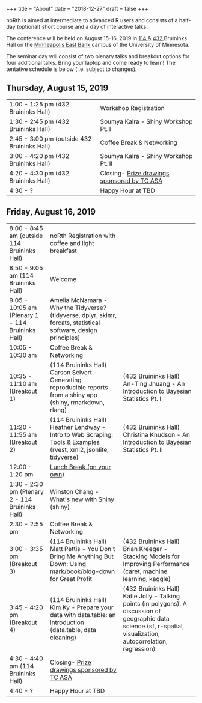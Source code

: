 +++
title = "About"
date = "2018-12-27"
draft = false
+++

noRth is aimed at intermediate to advanced R users and consists of a half-day (optional) short course and a day of interactive talks. 

The conference will be held on August 15-16, 2019 in <a href="https://roomsearch.umn.edu/room_diagrams/pdf/299BruH114.pdf" target="_blank"> 114 </a> & <a href="https://roomsearch.umn.edu/room_diagrams/pdf/299BruH432.pdf" target="_blank"> 432 </a> Bruininks Hall on the <a href="http://campusmaps.umn.edu/robert-h-bruininks-hall" target="_blank"> Minneapolis East Bank </a> campus of the University of Minnesota.

The seminar day will consist of two plenary talks and breakout options for four additional talks. Bring your laptop and come ready to learn! The tentative schedule is below (i.e. subject to changes).

## Thursday, August 15, 2019
<table class="table">
  <tr>
    <td class="firstbreak">1:00 - 1:25 pm (432 Bruininks Hall)</td>
    <td>Workshop Registration </td> 
  </tr>
  <tr>
    <td class="first">1:30 - 2:45 pm (432 Bruininks Hall) </td>
    <td>Soumya Kalra - Shiny Workshop Pt. I </td> 
  </tr>
    <tr>
    <td class="firstbreak">2:45 - 3:00 pm (outside 432 Bruininks Hall)</td>
    <td>Coffee Break & Networking </td> 
  </tr>
    <tr>
    <td class="first">3:00 - 4:20 pm (432 Bruininks Hall) </td>
    <td>Soumya Kalra - Shiny Workshop Pt. II</td> 
  </tr>
    <tr>
    <td class="first">4:20 - 4:30 pm (432 Bruininks Hall) </td>
    <td>Closing- <a href="http://amstatmn.org/" target="_blank">Prize drawings sponsored by TC ASA</a> </td> 
  </tr>
    <tr>
    <td class="first">4:30 - ?</td>
    <td>Happy Hour at TBD</td> 
  </tr>  
</table>

## Friday, August 16, 2019

<table class="table">
  <tr>
    <td class="firstbreak"> 8:00 - 8:45 am (outside 114 Bruininks Hall)</td>
    <td>noRth Registration with coffee and light breakfast </td>
  </tr>
  <tr>
    <td class="first"> 8:50 - 9:05 am (114 Bruininks Hall)</td>
    <td> Welcome </td>
  </tr>
    <tr>
    <td class="first"> 9:05 - 10:05 am (Plenary 1 - 114 Bruininks Hall)</td>
    <td> Amelia McNamara - Why the Tidyverse? (tidyverse, dplyr, skimr, forcats, statistical software, design principles)</td>
  </tr>
  <tr>
    <td class="firstbreak"> 10:05 - 10:30 am </td>
    <td> Coffee Break & Networking </td>
  </tr>
  <tr>
    <td class="first"> 10:35 - 11:10 am (Breakout 1) </td>
    <td> (114 Bruininks Hall) Carson Seivert - Generating reproducible reports from a shiny app (shiny, rmarkdown, rlang) </td>
    <td> (432 Bruininks Hall) An-Ting Jhuang - An Introduction to Bayesian Statistics Pt. I </td>
  </tr>
  <tr>
    <td class="first"> 11:20 - 11:55 am (Breakout 2) </td>
    <td> (114 Bruininks Hall) Heather Lendway - Intro to Web Scraping: Tools & Examples (rvest, xml2, jsonlite, tidyverse)</td>
    <td> (432 Bruininks Hall) Christina Knudson - An Introduction to Bayesian Statistics Pt. II</td>
  </tr>
    <tr>
    <td class="firstbreak"> 12:00 - 1:20 pm </td>
    <td> <a href="https://drive.google.com/open?id=15fD4CPo4diuA5EbXOyYNy7fv8eIbyFHW&usp=sharing" target="_blank">Lunch Break (on your own) </a> </td>
  </tr>
    </tr>
    <tr>
    <td class="first"> 1:30 - 2:30 pm (Plenary 2 - 114 Bruininks Hall)</td>
    <td> Winston Chang - What's new with Shiny (shiny) </th>
  </tr>
    <tr>
    <td class="firstbreak"> 2:30 - 2:55 pm  </td>
    <td> Coffee Break & Networking </td>
  </tr>
    <tr>
    <td class="first"> 3:00 - 3:35 pm (Breakout 3) </td>
    <td> (114 Bruininks Hall) Matt Pettis - You Don't Bring Me Anything But Down: Using mark/book/blog-down for Great Profit </td>
    <td> (432 Bruininks Hall) Brian Kreeger - Stacking Models for Improving Performance (caret, machine learning, kaggle)</td>
  </tr>
    <tr>
    <td class="first"> 3:45 - 4:20 pm (Breakout 4) </td>
    <td> (114 Bruininks Hall) Kim Ky - Prepare your data with data.table: an introduction (data.table, data cleaning)</td>
    <td> (432 Bruininks Hall) Katie Jolly - Talking points (in polygons): A discussion of geographic data science (sf, r-spatial, visualization, autocorrelation, regression) </td>
  </tr>
    </tr>
    <tr>
    <td class="first"> 4:30 - 4:40 pm (114 Bruininks Hall) </td>
    <td> Closing- <a href="http://amstatmn.org/" target="_blank">Prize drawings sponsored by TC ASA</a></th>
  </tr>
    </tr>
    <tr>
    <td class="firstbreak"> 4:40 - ? </td>
    <td> Happy Hour at TBD </td>
  </tr>
</table>
